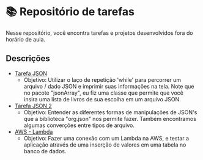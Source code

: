 # 📚 Repositório de tarefas
<p>Nesse repositório, você encontra tarefas e projetos desenvolvidos fora do horário de aula.</p>

## Descrições
- <a href="./Tarefa_JSON">Tarefa JSON</a>
    - Objetivo: Utilizar o laço de repetição 'while' para percorrer um arquivo / dado JSON e imprimir suas informações na tela. Note que no pacote "jsonArray", eu fiz uma classe que permite que você insira uma lista de livros de sua escolha em um arquivo JSON.
- <a href="./Tarefa_JSON-2">Tarefa JSON 2</a>
    - Objetivo: Entender as diferentes formas de manipulações de JSON's que a biblioteca "org.json" nos permite fazer. Também encontramos algumas converções entre tipos de arquivo.
- <a href="./AWS-lambda-rds-tarefa">AWS - Lambda</a>
    - Objetivo: Fazer uma conexão com um Lambda na AWS, e testar a aplicação através de uma inserção de valores em uma tabela no banco de dados.
